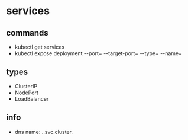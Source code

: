 # services

## commands
- kubectl get services
- kubectl expose deployment <name> --port=<port> --target-port=<port> --type=<type> --name=<name>

## types
- ClusterIP
- NodePort
- LoadBalancer

## info
- dns name: <name>.<namespace>.svc.cluster.<domain>